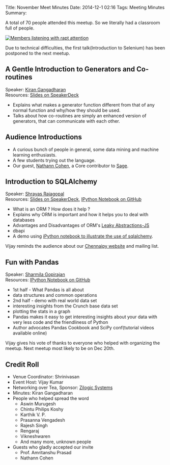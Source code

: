 Title: November Meet Minutes
Date: 2014-12-1 02:16
Tags: Meeting Minutes
Summary: <img src="http://photos2.meetupstatic.com/photos/event/5/3/8/c/global_432081388.jpeg" alt=""/> <img src="http://photos2.meetupstatic.com/photos/event/5/8/5/b/global_431962619.jpeg" alt=""/> <img src="http://photos1.meetupstatic.com/photos/event/5/3/9/a/global_432081402.jpeg" alt=""/>

A total of 70 people attended this meetup. So we literally had a
classroom full of people.

<a
href="http://photos2.meetupstatic.com/photos/event/5/3/8/c/highres_432081388.jpeg"><img
src="http://photos2.meetupstatic.com/photos/event/5/3/8/c/600_432081388.jpeg"
alt="Members listening with rapt attention"></img></a>

Due to technical difficulties, the first talk(Introduction to
Selenium) has been postponed to the next meetup.

## A Gentle Introduction to Generators and Co-routines

Speaker: [Kiran Gangadharan](http://kirang.in/)  
Resources: [Slides on SpeakerDeck](https://speakerdeck.com/kirang89/a-gentle-introduction-to-generators-and-coroutines)


- Explains what makes a generator function different from that of any
  normal function and why/how they should be used.
- Talks about how co-routines are simply an enhanced version of
  generators, that can communicate with each other.

## Audience Introductions

- A curious bunch of people in general, some data mining and machine learning
  enthusiasts.
- A few students trying out the language.
- Our guest, [Nathann Cohen](http://www.steinertriples.fr/ncohen/tut/Graphs/), a Core contributor to [Sage](http://www.sagemath.org/).

## Introduction to SQLAlchemy

Speaker: [Shrayas Rajagopal](https://github.com/shrayasr)  
Resources: [Slides on SpeakerDeck](https://speakerdeck.com/shrayasr/introduction-to-sqlalchemy-orms),
[IPython Notebook on GitHub](http://nbviewer.ipython.org/github/shrayasr/talks/blob/master/sqlalchemy-orms-chennaipy-nov2014/Demo.ipynb)

- What is an ORM ? How does it help ?
- Explains why ORM is important and how it helps you to deal with
  databases
- Advantages and Disadvantages of ORM's [Leaky Abstractions-JS](http://www.joelonsoftware.com/articles/LeakyAbstractions.html)
- dbapi
- A demo using [iPython notebook to illustrate the use of sqlalchemy](http://nbviewer.ipython.org/github/shrayasr/talks/blob/master/sqlalchemy-orms-chennaipy-nov2014/Demo.ipynb).

Vijay reminds the audience about our [Chennaipy website](http://chennaipy.org) and
mailing list.

## Fun with Pandas

Speaker: [Sharmila Gopirajan](http://www.minvolai.com/blog/)  
Resources: [IPython Notebook on GitHub](http://nbviewer.ipython.org/github/sharmi/crunchbase_analysis/tree/master/)

- 1st half - What Pandas is all about
- data structures and common operations
- 2nd half - demo with real world data set
- interesting insights from the Crunch base data set
- plotting the stats in a graph
- Pandas makes it easy to get interesting insights about your data
  with very less code and the friendliness of Python
- Author advocates Pandas Cookbook and SciPy conf(tutorial videos
  available online)

Vijay gives his vote of thanks to everyone who helped with
organizing the meetup. Next meetup most likely to be on Dec 20th.

## Credit Roll

  * Venue Coordinator: Shrinivasan 
  * Event Host: Vijay Kumar
  * Networking over Tea, Sponsor: [Zilogic Systems](http://www.zilogic.com/)
  * Minutes: Kiran Gangadharan
  * People who helped spread the word
    - Aswin Murugesh
    - Chintu Philips Koshy
    - Karthik V. P. 
    - Prasanna Vengadesh
    - Rajesh Singh
    - Rengaraj
    - Vikneshwaren
    - And many more, unknown people
  * Guests who gladly accepted our invite
    - Prof. Amritanshu Prasad
    - Nathann Cohen
